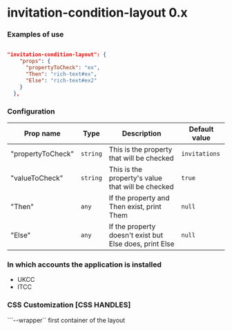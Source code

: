 # invitation-condition-layout 0.x

### Examples of use
```json

"invitation-condition-layout": {
    "props": {
      "propertyToCheck": "ex",
      "Then": "rich-text#ex",
      "Else": "rich-text#ex2"
    }
  },

```
### Configuration 

| Prop name             | Type     | Description                                                                          | Default value |
| ----------------------| -----    | -------------------------------------------------------------------------------------| ------------- |
| "propertyToCheck"     | `string` | This is the property that will be checked                                            | `invitations` |
| "valueToCheck"        | `string` | This is the property's value that will be checked                                    | `true`        |
| "Then"                | `any`    | If the property and Then exist, print Them                                           | `null`        |
| "Else"                | `any`    | If the property doesn't exist but Else does, print Else                              | `null`        |


### In which accounts the application is installed 
- UKCC
- ITCC

### CSS Customization [CSS HANDLES]

```--wrapper`` first container of the layout
